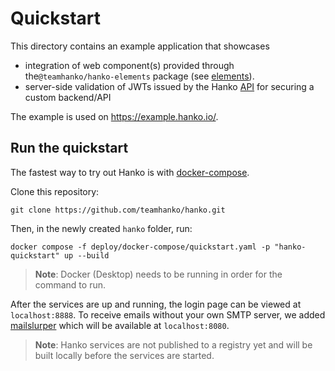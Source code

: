 # Quickstart

This directory contains an example application that showcases

- integration of web component(s) provided through the`@teamhanko/hanko-elements` package (see [elements](../elements)).
- server-side validation of JWTs issued by the Hanko [API](../backend) for securing a custom backend/API

The example is used on https://example.hanko.io/.

## Run the quickstart

The fastest way to try out Hanko is with [docker-compose](https://www.docker.com/products/docker-desktop/).

Clone this repository:
```
git clone https://github.com/teamhanko/hanko.git
```

Then, in the newly created `hanko` folder, run:
```
docker compose -f deploy/docker-compose/quickstart.yaml -p "hanko-quickstart" up --build
```
> **Note**: Docker (Desktop) needs to be running in order for the command to run.

After the services are up and running, the login page can be viewed at `localhost:8888`. To receive emails without your
own SMTP server, we added [mailslurper](https://github.com/mailslurper/mailslurper) which will be available at `localhost:8080`.

> **Note**: Hanko services are not published to a registry yet and will be built locally before the services are started.

